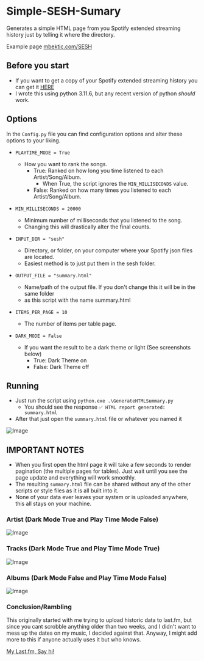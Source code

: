 # Simple-SESH-Sumary
Generates a simple HTML page from you Spotify extended streaming history just by telling it where the directory.

Example page [mbektic.com/SESH](https://mbektic.com/SESH/)

## Before you start
 - If you want to get a copy of your Spotify extended streaming history you can get it [HERE](https://www.spotify.com/us/account/privacy/)
 - I wrote this using python 3.11.6, but any recent version of python _should_ work.

## Options
In the `Config.py` file you can find configuration options and alter these options to your liking.

- `PLAYTIME_MODE = True`
  - How you want to rank the songs.
    -  True: Ranked on how long you time listened to each Artist/Song/Album. 
       - When True, the script ignores the `MIN_MILLISECONDS` value.
    - False: Ranked on how many times you listened to each Artist/Song/Album.

- `MIN_MILLISECONDS = 20000`
  - Minimum number of milliseconds that you listened to the song.
  - Changing this will drastically alter the final counts.

- `INPUT_DIR = "sesh"`
  - Directory, or folder, on your computer where your Spotify json files are located.
  - Easiest method is to just put them in the sesh folder.

- `OUTPUT_FILE = "summary.html"`
  - Name/path of the output file. If you don't change this it will be in the same folder
  - as this script with the name summary.html

- `ITEMS_PER_PAGE = 10`
  - The number of items per table page. 

- `DARK_MODE = False`
  - If you want the result to be a dark theme or light (See screenshots below)
    - True: Dark Theme on
    - False: Dark Theme off

## Running
 - Just run the script using `python.exe .\GenerateHTMLSummary.py`  
   - You should see the response `✅ HTML report generated: summary.html`
 - After that just open the `summary.html` file or whatever you named it

![Image](https://github.com/user-attachments/assets/32bd114e-822e-42bd-8b07-69e143ef10e6)


## IMPORTANT NOTES
- When you first open the html page it will take a few seconds to render pagination (the multiple pages for tables). Just wait until you see the page update and everything will work smoothly.
- The resulting `summary.html` file can be shared without any of the other scripts or style files as it is all built into it.
- None of your data ever leaves your system or is uploaded anywhere, this all stays on your machine.


### Artist (Dark Mode True and Play Time Mode False)
![Image](https://github.com/user-attachments/assets/cf98a426-ac6c-48b1-b21b-a53e35322d62)

### Tracks (Dark Mode True and Play Time Mode True)
![Image](https://github.com/user-attachments/assets/d575b7f9-7b61-43a5-9785-4a116a88ed50)

### Albums (Dark Mode False and Play Time Mode False)
![Image](https://github.com/user-attachments/assets/4cff5ae1-0ba6-409c-a7af-731958900921)


### Conclusion/Rambling
This originally started with me trying to upload historic data to last.fm, but since you cant scrobble anything older than two weeks, and I didn't want to mess up the dates on my music, I decided against that. Anyway, I might add more to this if anyone actually uses it but who knows.

[My Last.fm, Say hi!](https://www.last.fm/user/Mbektic)